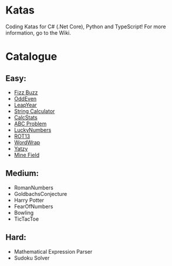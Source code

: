 # Katas

Coding Katas for C# (.Net Core), Python and TypeScript! For more information, go to the Wiki.


# Catalogue

Easy:
--------------
* [Fizz Buzz](../../wiki/FizzBuzz)
* [OddEven](../../wiki/OddEven)
* [LeapYear](../../wiki/LeapYear)
* [String Calculator](../../wiki/StringCalculator)
* [CalcStats](../../wiki/CalcStats)
* [ABC Problem](../../wiki/ABCProblem)
* [LuckyNumbers](../../wiki/LuckyNumbers)
* [ROT13](../../wiki/ROT13)
* [WordWrap](../../wiki/WordWrap)
* [Yatzy](../../wiki/Yatzy)
* [Mine Field](../../wiki/MineField)

Medium:
--------------
* RomanNumbers
* GoldbachsConjecture
* Harry Potter
* FearOfNumbers
* Bowling
* TicTacToe

Hard:
--------------
* Mathematical Expression Parser
* Sudoku Solver
